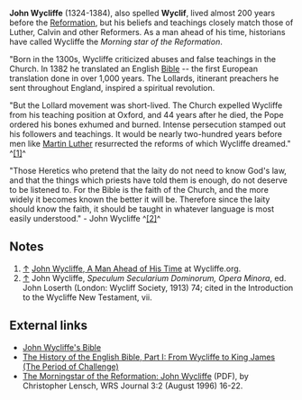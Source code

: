 **John Wycliffe** (1324-1384), also spelled **Wyclif**, lived
almost 200 years before the
[Reformation](Reformation "Reformation"), but his beliefs and
teachings closely match those of Luther, Calvin and other
Reformers. As a man ahead of his time, historians have called
Wycliffe the *Morning star of the Reformation*.

"Born in the 1300s, Wycliffe criticized abuses and false teachings
in the Church. In 1382 he translated an English
[Bible](Bible "Bible") -- the first European translation done in
over 1,000 years. The Lollards, itinerant preachers he sent
throughout England, inspired a spiritual revolution.

"But the Lollard movement was short-lived. The Church expelled
Wycliffe from his teaching position at Oxford, and 44 years after
he died, the Pope ordered his bones exhumed and burned. Intense
persecution stamped out his followers and teachings. It would be
nearly two-hundred years before men like
[Martin Luther](Martin_Luther "Martin Luther") resurrected the
reforms of which Wycliffe dreamed." ^[[1]](#note-0)^

"Those Heretics who pretend that the laity do not need to know
God's law, and that the things which priests have told them is
enough, do not deserve to be listened to. For the Bible is the
faith of the Church, and the more widely it becomes known the
better it will be. Therefore since the laity should know the faith,
it should be taught in whatever language is most easily
understood." - John Wycliffe ^[[2]](#note-1)^



## Notes

1.  [↑](#ref-0)
    [John Wycliffe, A Man Ahead of His Time](http://www.wycliffe.org/About/OurHistory/JohnWycliffe.aspx)
    at Wycliffe.org.
2.  [↑](#ref-1) John Wycliffe,
    *Speculum Secularium Dominorum, Opera Minora*, ed. John Loserth
    (London: Wycliff Society, 1913) 74; cited in the Introduction to
    the Wycliffe New Testament, vii.

## External links

-   [John Wycliffe's Bible](http://www.johndclare.net/Church3.htm)
-   [The History of the English Bible, Part I: From Wycliffe to King James (The Period of Challenge)](http://www.bible.org/docs/soapbox/KJVtoRV-I.htm)
-   [The Morningstar of the Reformation: John Wycliffe](http://www.wrs.edu/Materials_for_Web_Site/Journals/3-2%20Aug-1996/Lensch%20-%20John%20Wycliffe.pdf)
    (PDF), by Christopher Lensch, WRS Journal 3:2 (August 1996) 16-22.



